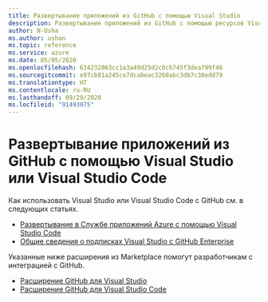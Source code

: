 ```yaml
---
title: Развертывание приложений из GitHub с помощью Visual Studio
description: Развертывание приложений из GitHub с помощью ресурсов Visual Studio и Visual Studio Code
author: N-Usha
ms.author: ushan
ms.topic: reference
ms.service: azure
ms.date: 05/05/2020
ms.openlocfilehash: 634232863cc1a3a49d25d2c8cb745f3dea799f46
ms.sourcegitcommit: e97cb81a245ce7dcabeac3260abc3db7c30edd79
ms.translationtype: HT
ms.contentlocale: ru-RU
ms.lasthandoff: 09/29/2020
ms.locfileid: "91493075"
---
```

# <a name="use-visual-studio-or-visual-studio-code-to-deploy-apps-from-github"></a>Развертывание приложений из GitHub с помощью Visual Studio или Visual Studio Code 

Как использовать Visual Studio или Visual Studio Code с GitHub см. в следующих статьях.  

- [Развертывание в Службе приложений Azure с помощью Visual Studio Code](/azure/devops/pipelines/targets/deploy-to-azure-vscode)  
- [Общие сведения о подписках Visual Studio с GitHub Enterprise](/visualstudio/subscriptions/access-github)  

Указанные ниже расширения из Marketplace помогут разработчикам с интеграцией с GitHub. 

- [Расширение GitHub для Visual Studio](https://visualstudio.github.com/)  
- [Расширение GitHub для Visual Studio Code](https://vscode.github.com/)